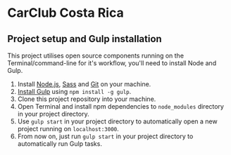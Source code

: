 # CarClub Costa Rica

## Project setup and Gulp installation
This project utilises open source components running on the Terminal/command-line for it's workflow, you'll need to install Node and Gulp.

1. Install [Node.js](http://nodejs.org/download), [Sass](http://sass-lang.com/tutorial.html) and [Git](http://git-scm.com) on your machine.
2. [Install Gulp](http://Gulpjs.com/) using `npm install -g gulp`.
3. Clone this project repository into your machine.
4. Open Terminal and install npm dependencies to `node_modules` directory in your project directory.
5. Use `gulp start` in your project directory to automatically open a new project running on `localhost:3000`.
6. From now on, just run `gulp start` in your project directory to automatically run Gulp tasks.

